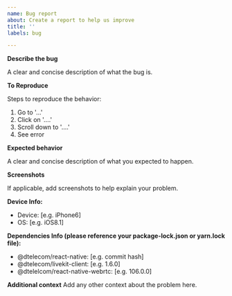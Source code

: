 ```yaml
---
name: Bug report
about: Create a report to help us improve
title: ''
labels: bug

---
```


**Describe the bug**

A clear and concise description of what the bug is.

**To Reproduce**

Steps to reproduce the behavior:
1. Go to '...'
2. Click on '....'
3. Scroll down to '....'
4. See error

**Expected behavior**

A clear and concise description of what you expected to happen.

**Screenshots**

If applicable, add screenshots to help explain your problem.

**Device Info:**

 - Device: [e.g. iPhone6]
 - OS: [e.g. iOS8.1]

**Dependencies Info (please reference your package-lock.json or yarn.lock file):**

 - @dtelecom/react-native: [e.g. commit hash]
 - @dtelecom/livekit-client: [e.g. 1.6.0]
 - @dtelelcom/react-native-webrtc: [e.g. 106.0.0]

**Additional context**
Add any other context about the problem here.
